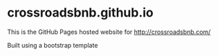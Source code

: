 # crossroadsbnb.github.io

This is the GitHub Pages hosted website for http://crossroadsbnb.com/

Built using a bootstrap template

